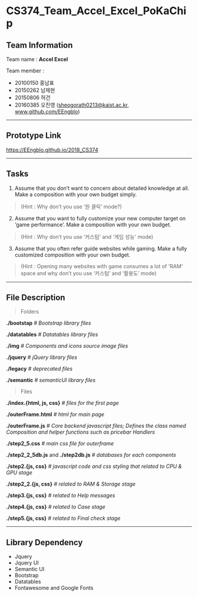 
# CS374_Team_Accel_Excel_PoKaChip

## Team Information
Team name : **Accel Excel**

Team member :
- 20100150 홍남표
- 20150262 남제현
- 20150806 허건
- 20160385 오진영 (sheogorath0213@kaist.ac.kr, www.github.com/EEngblo)

-------------------------
## Prototype Link

https://EEngblo.github.io/2018_CS374
 
---------------------------
## Tasks

1.  Assume that you don’t want to concern about detailed knowledge at all. Make a composition with your own budget simply.
> (Hint : Why don’t you use ‘원 클릭’ mode?)
    
2.  Assume that you want to fully customize your new computer target on ‘game performance’. Make a composition with your own budget.
> (Hint : Why don’t you use ‘커스텀' and ‘게임 성능' mode)
    
3.  Assume that you often refer guide websites while gaming. Make a fully customized composition with your own budget.
> (Hint : Opening many websites with game consumes a lot of 'RAM' space and why don’t you use ‘커스텀’ and ‘활용도’ mode)

--------------------------
## File Description

> Folders

**./bootstap** *# Bootstrap library files*

**./datatables** *# Datatables library files*

**./img** *# Components and icons source image files*

**./jquery** *# jQuery library files*

**./legacy** *# deprecated files*

**./semantic** *# semanticUI library files*

> Files

**./index.{html, js, css}** *# files for the first page*


**./outerFrame.html** *# html for main page*

**./outerFrame.js** *# Core backend javascript files; Defines the class named Composition and helper functions such as pricebar Handlers*

**./step2_5.css** *# main css file for outerframe*


**./step2_2_5db.js** and **./step2db.js** *# databases for each components*

**./step2.{js, css}** *# javascript code and css styling that related to CPU & GPU stage*

**./step2_2.{js, css}** *# related to RAM & Storage stage*

**./step3.{js, css}** *# related to Help messages*

**./step4.{js, css}** *# related to Case stage*

**./step5.{js, css}** *# related to Final check stage*

-------------------------
## Library Dependency

 - Jquery
 - Jquery UI
 - Semantic UI
 - Bootstrap
 - Datatables
 - Fontawesome and Google Fonts

